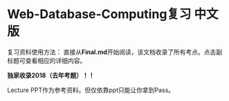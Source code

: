 # Web-Database-Computing复习 中文版

复习资料使用方法：
直接从**Final.md**开始阅读，该文档收录了所有考点。点击副标题可查看相应的详细内容。

**独家收录2018（去年考题）！！**

Lecture PPT作为参考资料。但仅依靠ppt只能让你拿到Pass。
